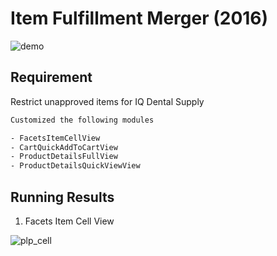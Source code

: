 # Item Fulfillment Merger (2016)

![demo](/images/port_sca_1.png)

## Requirement

Restrict unapproved items for IQ Dental Supply

```bash
Customized the following modules

- FacetsItemCellView
- CartQuickAddToCartView
- ProductDetailsFullView
- ProductDetailsQuickViewView
```

## Running Results

1. Facets Item Cell View

![plp_cell](/images/port_sca_1.png)
